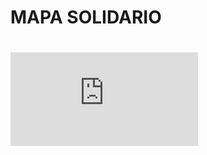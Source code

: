 # MAPA SOLIDARIO

# ![Apresentação.pdf](https://github.com/user-attachments/files/22034452/Apresentacao.pdf)
